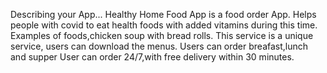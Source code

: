 Describing your App...
Healthy Home Food App is a food order App.
Helps people with covid to eat health foods with added vitamins during this time.
Examples of foods,chicken soup with bread rolls.
This service is a unique service, users can download the menus.
Users can order breafast,lunch and supper
User can order 24/7,with free delivery within 30 minutes.
